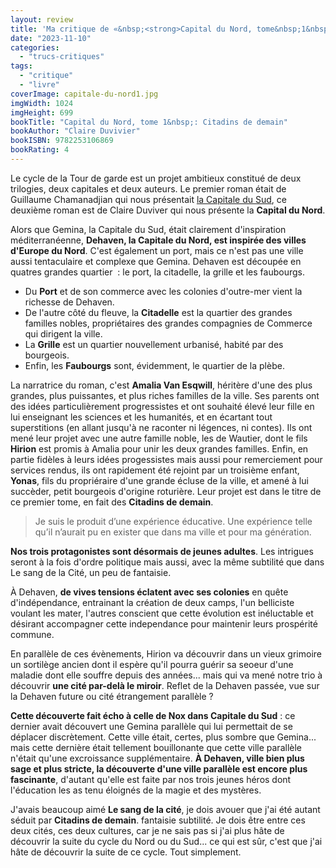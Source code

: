 ```yaml
---
layout: review
title: 'Ma critique de «&nbsp;<strong>Capital du Nord, tome&nbsp;1&nbsp;: Citadins de demain</strong> de <em>Claire Duvivier</em>'
date: "2023-11-10"
categories: 
  - "trucs-critiques"
tags: 
  - "critique"
  - "livre"
coverImage: capitale-du-nord1.jpg
imgWidth: 1024
imgHeight: 699
bookTitle: "Capital du Nord, tome 1&nbsp;: Citadins de demain"
bookAuthor: "Claire Duvivier"
bookISBN: 9782253106869     
bookRating: 4
---
```


Le cycle de la Tour de garde est un projet ambitieux constitué de deux trilogies, deux capitales et deux auteurs. Le premier roman était de Guillaume Chamanadjian qui nous présentait <a href="/2022/02/ma-critique-de-le-sang-de-la-cite-capitale-du-sud-de-guillaume-chamanadjian/">la Capitale du Sud</a>, ce deuxième roman est de Claire Duviver qui nous présente la <strong>Capital du Nord</strong>.

Alors que Gemina, la Capitale du Sud, était clairement d'inspiration méditerranéenne, <strong>Dehaven, la Capitale du Nord, est inspirée des villes d'Europe du Nord</strong>. C'est également un port, mais ce n'est pas une ville aussi tentaculaire et complexe que Gemina. Dehaven est découpée en quatres grandes quartier&nbsp; : le port, la citadelle, la grille et les faubourgs.
<ul>
  <li>Du <strong>Port</strong> et de son commerce avec les colonies d'outre-mer vient la richesse de Dehaven.</li>
  <li>De l'autre côté du fleuve, la <strong>Citadelle</strong> est la quartier des grandes familles nobles, propriétaires des grandes compagnies de Commerce qui dirigent la ville.</li>
  <li>La <strong>Grille</strong> est un quartier nouvellement urbanisé, habité par des bourgeois.</li>
  <li>Enfin, les <strong>Faubourgs</strong> sont, évidemment, le quartier de la plèbe.</li>
</ul>

La narratrice du roman, c'est <strong>Amalia Van Esqwill</strong>, héritère d'une des plus grandes, plus puissantes, et plus riches familles de la ville. Ses parents ont des idées particulièrement progressistes et ont souhaité élevé leur fille en lui enseignant les sciences et les humanités, et en écartant tout superstitions (en allant jusqu'à ne raconter ni légences, ni contes). Ils ont mené leur projet avec une autre famille noble, les de Wautier, dont le fils <strong>Hirion</strong> est promis à Amalia pour unir les deux grandes familles. Enfin, en partie fidèles à leurs idées progessistes mais aussi pour remerciement pour services rendus, ils ont rapidement été rejoint par un troisième enfant, <strong>Yonas</strong>, fils du propriéraire d'une grande écluse de la ville, et amené à lui succèder, petit bourgeois d'origine roturière. Leur projet est dans le titre de ce premier tome, en fait des <strong>Citadins de demain</strong>.

<blockquote class="citation">
  <p>Je suis le produit d’une expérience éducative. Une expérience telle qu’il n’aurait pu en exister que dans ma ville et pour ma génération.</p>
</blockquote>

<strong>Nos trois protagonistes sont désormais de jeunes adultes</strong>. Les intrigues seront à la fois d'ordre politique mais aussi, avec la même subtilité que dans Le sang de la Cité, un peu de fantaisie.

À Dehaven, <strong>de vives tensions éclatent avec ses colonies</strong> en quête d'indépendance, entrainant la création de deux camps, l'un belliciste voulant les mater, l'autres conscient que cette évolution est inéluctable et désirant accompagner cette independance pour maintenir leurs prospérité commune.

En parallèle de ces évènements, Hirion va découvrir dans un vieux grimoire un sortilège ancien dont il espère qu'il pourra guérir sa seoeur d'une maladie dont elle souffre depuis des années... mais qui va mené notre trio à découvrir <strong>une cité par-delà le miroir</strong>. Reflet de la Dehaven passée, vue sur la Dehaven future ou cité étrangement parallèle&nbsp;?

<strong>Cette découverte fait écho à celle de Nox dans Capitale du Sud</strong>&nbsp;: ce dernier avait découvert une Gemina parallèle qui lui permettait de se déplacer discrètement. Cette ville était, certes, plus sombre que Gemina... mais cette dernière était tellement bouillonante que cette ville parallèle n'était qu'une excroissance supplémentaire. <strong>À Dehaven, ville bien plus sage et plus stricte, la découverte d'une ville parallèle est encore plus fascinante</strong>, d'autant qu'elle est faite par nos trois jeunes héros dont l'éducation les as tenu éloignés de la magie et des mystères.

J'avais beaucoup aimé <strong>Le sang de la cité</strong>, je dois avouer que j'ai été autant séduit par <strong>Citadins de demain</strong>. fantaisie subtilité. Je dois être entre ces deux cités, ces deux cultures, car je ne sais pas si j'ai plus hâte de découvrir la suite du cycle du Nord ou du Sud... ce qui est sûr, c'est que j'ai hâte de découvrir la suite de ce cycle. Tout simplement.